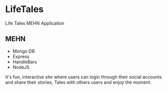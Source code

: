 # LifeTales

Life Tales MEHN Application

## MEHN

- Mongo DB
- Express
- HandleBars
- NodeJS
<p> It's fun, interactive site where users can login through their social accounts and share their stories, Tales with others users and enjoy the moment.</p>
